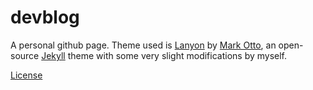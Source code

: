 # devblog

A personal github page. Theme used is [Lanyon](http://lanyon.getpoole.com) by [Mark Otto](https://github.com/mdo), an open-source [Jekyll](http://jekyllrb.com) theme with some very slight modifications by myself. 

[License](LICENSE.md)